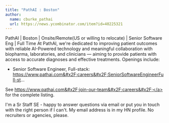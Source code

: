 ```yaml
---
title: "PathAI : Boston"
author:
  name: cburke_pathai
  url: https://news.ycombinator.com/item?id=40225321
---
```

PathAI | Boston | Onsite&#x2F;Remote(US or willing to relocate) | Senior Software Eng | Full Time
At PathAI, we&#x27;re dedicated to improving patient outcomes with reliable AI-Powered technology and meaningful collaboration with biopharma, laboratories, and clinicians — aiming to provide patients with access to accurate diagnoses and effective treatments. Openings include:

- Senior Software Engineer, Full-stack: <a href="https:&#x2F;&#x2F;www.pathai.com&#x2F;careers&#x2F;SeniorSoftwareEngineerFull-st" rel="nofollow">https:&#x2F;&#x2F;www.pathai.com&#x2F;careers&#x2F;SeniorSoftwareEngineerFull-st</a>...

See <a href="https:&#x2F;&#x2F;www.pathai.com&#x2F;join-our-team&#x2F;careers&#x2F;" rel="nofollow">https:&#x2F;&#x2F;www.pathai.com&#x2F;join-our-team&#x2F;careers&#x2F;</a> for the complete listing.

I&#x27;m a Sr Staff SE - happy to answer questions via email or put you in touch with the right person if I can&#x27;t. My email address is in my HN profile. No recruiters or agencies, please.
